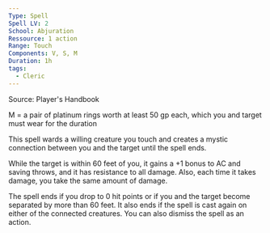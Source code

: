 ```yaml
---
Type: Spell
Spell LV: 2
School: Abjuration
Ressource: 1 action
Range: Touch
Components: V, S, M
Duration: 1h
tags:
  - Cleric
---
```

Source: Player's Handbook

M = a pair of platinum rings worth at least 50 gp each, which you and target must wear for the duration

This spell wards a willing creature you touch and creates a mystic connection between you and the target until the spell ends.

While the target is within 60 feet of you, it gains a +1 bonus to AC and saving throws, and it has resistance to all damage. Also, each time it takes damage, you take the same amount of damage.

The spell ends if you drop to 0 hit points or if you and the target become separated by more than 60 feet. It also ends if the spell is cast again on either of the connected creatures. You can also dismiss the spell as an action.